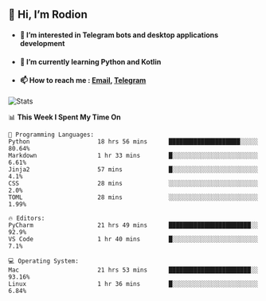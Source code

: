 ## 👋 Hi, I’m Rodion
- #### 👀 I’m interested in Telegram bots and desktop applications development
- #### 🌱 I’m currently learning Python and Kotlin
- #### 📫 How to reach me : [Email](mailto:me@lavn.ml), [Telegram](https://t.me/fast_geek)

![Stats](https://github-readme-stats.vercel.app/api?username=fast-geek&show_icons=true&theme=github_dark&hide_border=true&hide=issues&count_private=true&layout=compact)


<!--START_SECTION:waka-->
📊 **This Week I Spent My Time On** 

```text
💬 Programming Languages: 
Python                   18 hrs 56 mins      ████████████████████░░░░░   80.64% 
Markdown                 1 hr 33 mins        █░░░░░░░░░░░░░░░░░░░░░░░░   6.61% 
Jinja2                   57 mins             █░░░░░░░░░░░░░░░░░░░░░░░░   4.1% 
CSS                      28 mins             ░░░░░░░░░░░░░░░░░░░░░░░░░   2.0% 
TOML                     28 mins             ░░░░░░░░░░░░░░░░░░░░░░░░░   1.99%

🔥 Editors: 
PyCharm                  21 hrs 49 mins      ███████████████████████░░   92.9% 
VS Code                  1 hr 40 mins        █░░░░░░░░░░░░░░░░░░░░░░░░   7.1%

💻 Operating System: 
Mac                      21 hrs 53 mins      ███████████████████████░░   93.16% 
Linux                    1 hr 36 mins        █░░░░░░░░░░░░░░░░░░░░░░░░   6.84%

```


<!--END_SECTION:waka-->
